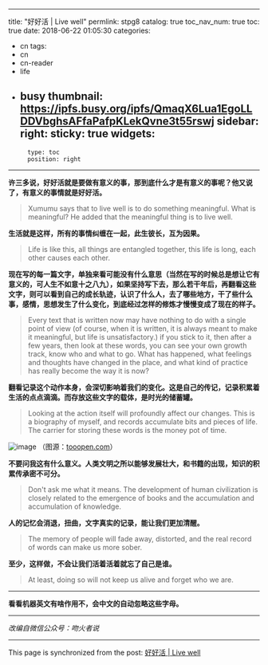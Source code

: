 
---
title: "好好活 | Live well"
permlink: stpg8
catalog: true
toc_nav_num: true
toc: true
date: 2018-06-22 01:05:30
categories:
- cn
tags:
- cn
- cn-reader
- life
- busy
thumbnail: https://ipfs.busy.org/ipfs/QmaqX6Lua1EgoLLDDVbghsAFfaPafpKLekQvne3t55rswj
sidebar:
    right:
        sticky: true
widgets:
    -
        type: toc
        position: right
---


**许三多说，好好活就是要做有意义的事，那到底什么才是有意义的事呢？他又说了，有意义的事情就是好好活。**
> Xumumu says that to live well is to do something meaningful. What is meaningful? He added that the meaningful thing is to live well.

**生活就是这样，所有的事情纠缠在一起，此生彼长，互为因果。**
> Life is like this, all things are entangled together, this life is long, each other causes each other.

**现在写的每一篇文字，单独来看可能没有什么意思（当然在写的时候总是想让它有意义的，可人生不如意十之八九），如果坚持写下去，那么若干年后，再翻看这些文字，则可以看到自己的成长轨迹，认识了什么人，去了哪些地方，干了些什么事，感情，思想发生了什么变化，到底经过怎样的修炼才慢慢变成了现在的样子。**
> Every text that is written now may have nothing to do with a single point of view (of course, when it is written, it is always meant to make it meaningful, but life is unsatisfactory.) if you stick to it, then after a few years, then look at these words, you can see your own growth track, know who and what to go. What has happened, what feelings and thoughts have changed in the place, and what kind of practice has really become the way it is now?

**翻看记录这个动作本身，会深切影响着我们的变化。这是自己的传记，记录积累着生活的点点滴滴。而存放这些文字的载体，是时光的储蓄罐。**
> Looking at the action itself will profoundly affect our changes. This is a biography of myself, and records accumulate bits and pieces of life. The carrier for storing these words is the money pot of time.

![image](https://ipfs.busy.org/ipfs/QmaqX6Lua1EgoLLDDVbghsAFfaPafpKLekQvne3t55rswj)
（图源：[tooopen.com](http://img05.tooopen.com/images/20150708/tooopen_sl_133293576477.jpg)）


**不要问我这有什么意义。人类文明之所以能够发展壮大，和书籍的出现，知识的积累传承密不可分。**
> Don't ask me what it means. The development of human civilization is closely related to the emergence of books and the accumulation and accumulation of knowledge.

**人的记忆会消退，扭曲，文字真实的记录，能让我们更加清醒。**
> The memory of people will fade away, distorted, and the real record of words can make us more sober.

**至少，这样做，不会让我们活着活着就忘了自己是谁。**
> At least, doing so will not keep us alive and forget who we are.

***
**看看机器英文有啥作用不，会中文的自动忽略这些字母。**
***
*改编自微信公众号：吻火者说*

- - -

This page is synchronized from the post: [好好活 | Live well](https://steemit.com/@julian2013/stpg8)
